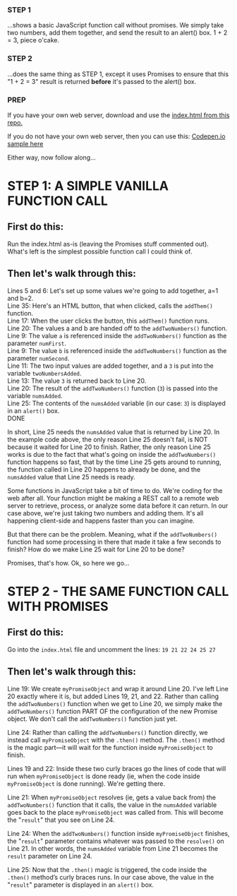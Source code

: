 ### STEP 1 
...shows a basic JavaScript function call without promises. We simply take two numbers, add them together, and send the result to an alert() box.  1 + 2 = 3, piece o'cake.

### STEP 2 
...does the same thing as STEP 1, except it uses Promises to ensure that this "1 + 2 = 3" result is returned <strong>before</strong> it's passed to the alert() box.

### PREP 

If you have your own web server, download and use the <a href="https://github.com/JimBarry/promises-how-to/blob/master/index.html"> index.html from this repo.</a><p> 
If you do not have your own web server, then you can use this: <a href="https://codepen.io/JimBarry/pen/jJgNBd"> Codepen.io sample here</a><p>
Either way, now follow along...

# STEP 1: A SIMPLE VANILLA FUNCTION CALL

## First do this:

Run the index.html as-is (leaving the Promises stuff commented out). What's left is the simplest possible function call I could think of. 

## Then let's walk through this:
 
Lines 5 and 6: Let's set up some values we're going to add together, a=1 and b=2.<br>
Line 35: Here's an HTML button, that when clicked, calls the `addThem()` function.<br>
Line 17: When the user clicks the button, this `addThem()` function runs.<br>
Line 20: The values a and b are handed off to the `addTwoNumbers()` function.<br>
Line 9: The value `a` is referenced inside the `addTwoNumbers()` function as the parameter `numFirst`.<br>
Line 9: The value `b` is referenced inside the `addTwoNumbers()` function as the parameter `numSecond`.<br>
Line 11: The two input values are added together, and a `3` is put into the variable `twoNumbersAdded`.<br>
Line 13: The value `3` is returned back to Line 20.<br>
Line 20: The result of the `addTwoNumbers()` function (`3`) is passed into the variable `numsAdded`.<br>
Line 25: The contents of the `numsAdded` variable (in our case: `3`) is displayed in an `alert()` box.<br>
DONE<br>
 
In short, Line 25 needs the `numsAdded` value that is returned by Line 20. In the example code above, the only reason Line 25 doesn't fail, is NOT because it waited for Line 20 to finish. Rather, the only reason Line 25 works is due to the fact that what's going on inside the `addTwoNumbers()` function happens so fast, that by the time Line 25 gets around to running, the function called in Line 20 happens to already be done, and the `numsAdded` value that Line 25 needs is ready. 
 
Some functions in JavaScript take a bit of time to do. We're coding for the web after all. Your function might be making a REST call to a remote web server to retrieve, process, or analyze some data before it can return. In our case above, we're just taking two numbers and adding them. It's all happening client-side and happens faster than you can imagine.
 
But that there can be the problem. Meaning, what if the `addTwoNumbers()` function had some processing in there that made it take a few seconds to finish? How do we make Line 25 wait for Line 20 to be done?
 
Promises, that's how. Ok, so here we go...

 
# STEP 2 - THE SAME FUNCTION CALL WITH PROMISES
 
## First do this:

Go into the `index.html` file and uncomment the lines: `19 21 22 24 25 27` 
 
## Then let's walk through this:
 
Line 19: We create `myPromiseObject` and wrap it around Line 20. I've left Line 20 exactly where it is, but added Lines 19, 21, and 22. Rather than calling the `addTwoNumbers()` function when we get to Line 20, we simply make the `addTwoNumbers()` function PART OF the configuration of the new Promise object. We don't call the `addTwoNumbers()` function just yet.<br>
 
Line 24: Rather than calling the `addTwoNumbers()` function directly, we instead call `myPromiseObject` with the `.then()` method. The `.then()` method is the magic part—it will wait for the function inside `myPromiseObject` to finish.<br>
 
Lines 19 and 22: Inside these two curly braces go the lines of code that will run when `myPromiseObject` is done ready (ie, when the code inside `myPromiseObject` is done running). We're getting there.<br>
 
Line 21: When `myPromiseObject` resolves (ie, gets a value back from) the `addTwoNumbers()` function that it calls, the value in the `numsAdded` variable goes back to the place `myPromiseObject` was called from. This will become the "`result`" that you see on Line 24.<br>
 
Line 24: When the `addTwoNumbers()` function inside `myPromiseObject` finishes, the "`result`" parameter contains whatever was passed to the `resolve()` on Line 21.  In other words, the `numsAdded` variable from Line 21 becomes the `result` parameter on Line 24.<br>
 
Line 25: Now that the `.then()` magic is triggered, the code inside the `.then()` method’s curly braces runs. In our case above, the value in the "`result`" parameter is displayed in an `alert()` box. <br>
